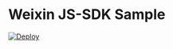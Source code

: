 # Weixin JS-SDK Sample

[![Deploy](https://www.herokucdn.com/deploy/button.png)](https://heroku.com/deploy)

